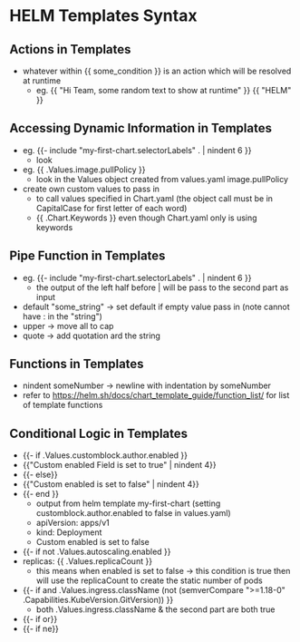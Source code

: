 # HELM Templates Syntax

## Actions in Templates

- whatever within {{ some_condition }} is an action which will be resolved at runtime
  - eg. {{ "Hi Team, some random text to show at runtime" }} {{ "HELM" }}

## Accessing Dynamic Information in Templates

- eg. {{- include "my-first-chart.selectorLabels" . | nindent 6 }}
  - look
- eg. {{ .Values.image.pullPolicy }}
  - look in the Values object created from values.yaml image.pullPolicy
- create own custom values to pass in
  - to call values specified in Chart.yaml (the object call must be in CapitalCase for first letter of each word)
  - {{ .Chart.Keywords }} even though Chart.yaml only is using keywords

## Pipe Function in Templates

- eg. {{- include "my-first-chart.selectorLabels" . | nindent 6 }}
  - the output of the left half before | will be pass to the second part as input
- default "some_string" -> set default if empty value pass in (note cannot have : in the "string")
- upper -> move all to cap
- quote -> add quotation ard the string

## Functions in Templates

- nindent someNumber -> newline with indentation by someNumber
- refer to https://helm.sh/docs/chart_template_guide/function_list/ for list of template functions

## Conditional Logic in Templates

- {{- if .Values.customblock.author.enabled }}
- {{"Custom enabled Field is set to true" | nindent 4}}
- {{- else}}
- {{"Custom enabled is set to false" | nindent 4}}
- {{- end }}
  - output from helm template my-first-chart (setting customblock.author.enabled to false in values.yaml)
  - apiVersion: apps/v1
  - kind: Deployment
  - Custom enabled is set to false
- {{- if not .Values.autoscaling.enabled }}
- replicas: {{ .Values.replicaCount }}
  - this means when enabled is set to false -> this condition is true then will use the replicaCount to create the static number of pods
- {{- if and .Values.ingress.className (not (semverCompare ">=1.18-0" .Capabilities.KubeVersion.GitVersion)) }}
  - both .Values.ingress.className & the second part are both true
- {{- if or}}
- {{- if ne}}
